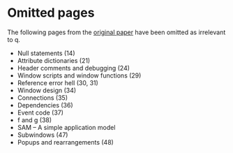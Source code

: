 Omitted pages
=============

The following pages from the [original paper](http://www.nsl.com/papers/style.pdf) have been omitted as irrelevant to q.

-   Null statements (14)
-   Attribute dictionaries (21)
-   Header comments and debugging (24)
-   Window scripts and window functions (29)
-   Reference error hell (30, 31)
-   Window design (34)
-   Connections (35)
-   Dependencies (36)
-   Event code (37)
-   f and g (38)
-   SAM – A simple application model
-   Subwindows (47)
-   Popups and rearrangements (48)